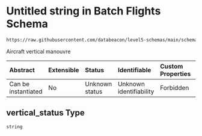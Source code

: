 # Untitled string in Batch Flights Schema

```txt
https://raw.githubusercontent.com/databeacon/level5-schemas/main/schemas/batch/flights.schema.json#/properties/vertical_status
```

Aircraft vertical manouvre

| Abstract            | Extensible | Status         | Identifiable            | Custom Properties | Additional Properties | Access Restrictions | Defined In                                                                          |
| :------------------ | :--------- | :------------- | :---------------------- | :---------------- | :-------------------- | :------------------ | :---------------------------------------------------------------------------------- |
| Can be instantiated | No         | Unknown status | Unknown identifiability | Forbidden         | Allowed               | none                | [flights.schema.json\*](../../out/batch/flights.schema.json "open original schema") |

## vertical\_status Type

`string`
